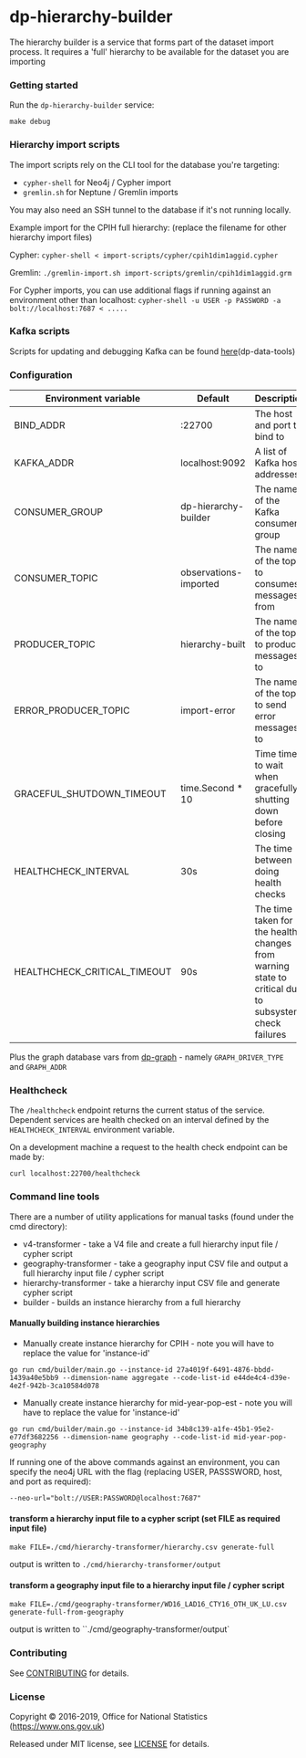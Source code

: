 dp-hierarchy-builder
================

The hierarchy builder is a service that forms part of the dataset import process. It requires a 'full' hierarchy to be available for the dataset you are importing

### Getting started
Run the `dp-hierarchy-builder` service:

`make debug` 

### Hierarchy import scripts

The import scripts rely on the CLI tool for the database you're targeting:
 - `cypher-shell` for Neo4j / Cypher import
 - `gremlin.sh` for Neptune / Gremlin imports

You may also need an SSH tunnel to the database if it's not running locally.

Example import for the CPIH full hierarchy: (replace the filename for other hierarchy import files)

Cypher:
`cypher-shell < import-scripts/cypher/cpih1dim1aggid.cypher`

Gremlin:
`./gremlin-import.sh import-scripts/gremlin/cpih1dim1aggid.grm`

For Cypher imports, you can use additional flags if running against an environment other than localhost:
`cypher-shell -u USER -p PASSWORD -a bolt://localhost:7687 < .....`

### Kafka scripts

Scripts for updating and debugging Kafka can be found [here](https://github.com/ONSdigital/dp-data-tools)(dp-data-tools)

### Configuration

| Environment variable         | Default               | Description
| ---------------------------- | --------------------- | -----------
| BIND_ADDR                    | :22700                | The host and port to bind to
| KAFKA_ADDR                   | localhost:9092        | A list of Kafka host addresses
| CONSUMER_GROUP               | dp-hierarchy-builder  | The name of the Kafka consumer group
| CONSUMER_TOPIC               | observations-imported | The name of the topic to consumes messages from
| PRODUCER_TOPIC               | hierarchy-built       | The name of the topic to produces messages to
| ERROR_PRODUCER_TOPIC         | import-error          | The name of the topic to send error messages to
| GRACEFUL_SHUTDOWN_TIMEOUT    | time.Second * 10      | Time time to wait when gracefully shutting down before closing
| HEALTHCHECK_INTERVAL         | 30s                   | The time between doing health checks
| HEALTHCHECK_CRITICAL_TIMEOUT | 90s                   | The time taken for the health changes from warning state to critical due to subsystem check failures

Plus the graph database vars from [dp-graph](https://github.com/ONSdigital/dp-graph) - namely `GRAPH_DRIVER_TYPE` and `GRAPH_ADDR`

### Healthcheck

 The `/healthcheck` endpoint returns the current status of the service. Dependent services are health checked on an interval defined by the `HEALTHCHECK_INTERVAL` environment variable.

 On a development machine a request to the health check endpoint can be made by:

 `curl localhost:22700/healthcheck`

### Command line tools

There are a number of utility applications for manual tasks (found under the cmd directory):

* v4-transformer - take a V4 file and create a full hierarchy input file / cypher script
* geography-transformer - take a geography input CSV file and output a full hierarchy input file / cypher script
* hierarchy-transformer - take a hierarchy input CSV file and generate cypher script
* builder - builds an instance hierarchy from a full hierarchy

#### Manually building instance hierarchies

* Manually create instance hierarchy for CPIH - note you will have to replace the value for 'instance-id'

`go run cmd/builder/main.go --instance-id 27a4019f-6491-4876-bbdd-1439a40e5bb9 --dimension-name aggregate --code-list-id e44de4c4-d39e-4e2f-942b-3ca10584d078`

* Manually create instance hierarchy for mid-year-pop-est - note you will have to replace the value for 'instance-id'

`go run cmd/builder/main.go --instance-id 34b8c139-a1fe-45b1-95e2-e77df3682256 --dimension-name geography --code-list-id mid-year-pop-geography`

If running one of the above commands against an environment, you can specify the neo4j URL with the flag (replacing USER, PASSSWORD, host, and port as required):

`--neo-url="bolt://USER:PASSWORD@localhost:7687"`

#### transform a hierarchy input file to a cypher script (set FILE as required input file)

`make FILE=./cmd/hierarchy-transformer/hierarchy.csv generate-full`

output is written to `./cmd/hierarchy-transformer/output`

#### transform a geography input file to a hierarchy input file / cypher script

`make FILE=./cmd/geography-transformer/WD16_LAD16_CTY16_OTH_UK_LU.csv  generate-full-from-geography `

output is written to ``./cmd/geography-transformer/output`

### Contributing

See [CONTRIBUTING](CONTRIBUTING.md) for details.

### License

Copyright © 2016-2019, Office for National Statistics (https://www.ons.gov.uk)

Released under MIT license, see [LICENSE](LICENSE.md) for details.
